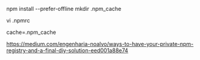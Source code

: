 npm install --prefer-offline
mkdir .npm_cache

vi .npmrc

cache=.npm_cache

https://medium.com/engenharia-noalvo/ways-to-have-your-private-npm-registry-and-a-final-diy-solution-eed001a88e74